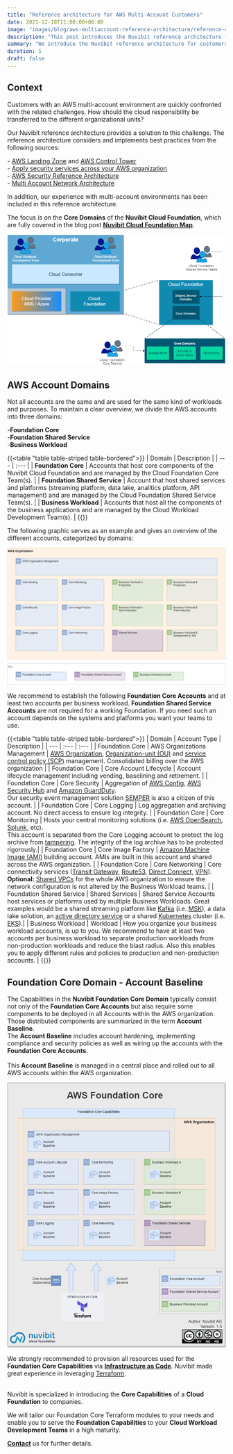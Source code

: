 ```yaml
---
title: "Reference architecture for AWS Multi-Account Customers"
date: 2021-12-18T11:00:00+06:00
image: "images/blog/aws-multiaccount-reference-architecture/reference-org-architecture.png"
description: "This post introduces the Nuvibit reference architecture for customers with an AWS multi-account environment."
summary: "We introduce the Nuvibit reference architecture for customers with an AWS multi-account environment."
duration: 5
draft: false
---
```

## Context

Customers with an AWS multi-account environment are quickly confronted with the related challenges.
How should the cloud responsibility be transferred to the different organizational units?

Our Nuvibit reference architecture provides a solution to this challenge.
The reference architecture considers and implements best practices from the following sources:

\- [AWS Landing Zone](https://aws.amazon.com/solutions/implementations/aws-landing-zone/ 'AWS Landing Zone') and [AWS Control Tower](https://aws.amazon.com/controltower/ 'AWS Control Tower')<br/>
\- [Apply security services across your AWS organization](https://docs.aws.amazon.com/prescriptive-guidance/latest/security-reference-architecture/security-services.html 'Apply security services across your AWS organization')<br/>
\- [AWS Security Reference Architecture](https://docs.aws.amazon.com/prescriptive-guidance/latest/security-reference-architecture/architecture.html 'AWS Security Reference Architecture')<br/>
\- [Multi Account Network Architecture](https://docs.aws.amazon.com/managedservices/latest/userguide/malz-net-arch.html 'Multi Account Network Architecture')<br/>

In addition, our experience with multi-account environments has been included in this reference architecture.

The focus is on the **Core Domains** of the **Nuvibit Cloud Foundation**, which are fully covered in the blog post **[Nuvibit Cloud Foundation Map](/blog/cloud-foundation-map 'Blog post on the Nuvibit Cloud Foundation Map')**.

![img](images/blog/aws-multiaccount-reference-architecture/foundation-core-domains.png)

## AWS Account Domains

Not all accounts are the same and are used for the same kind of workloads and purposes.
To maintain a clear overview, we divide the AWS accounts into three domains:

\-**Foundation Core**<br/>
\-**Foundation Shared Service**<br/>
\-**Business Workload**<br/>

{{<table "table table-striped table-bordered">}}
| Domain | Description |
| ---   | :---  |
| **Foundation Core** | Accounts that host core components of the Nuvibit Cloud Foundation and are managed by the Cloud Foundation Core Team(s). |
| **Foundation Shared Service** | Account that host shared services and platforms (streaming platform, data lake, analitics platform, API management) and are managed by the Cloud Foundation Shared Service Team(s). |
| **Business Workload** | Accounts that host all the components of the business applications and are managed by the Cloud Workload Development Team(s). |
{{</table>}}
<br/>

The following graphic serves as an example and gives an overview of the different accounts, categorized by domains:

![img](images/blog/aws-multiaccount-reference-architecture/aws-foundation-account-types.png)

We recommend to establish the following **Foundation Core Accounts** and at least two accounts per business workload. **Foundation Shared Service Accounts** are not required for a working Foundation. If you need such an account depends on the systems and platforms you want your teams to use.

{{<table "table table-striped table-bordered">}}
| Domain | Account Type | Description |
| ---   | :---  | :---  |
| Foundation Core | AWS Organizations Management | [AWS Organization](https://aws.amazon.com/organizations/), [Organization-unit (OU)](https://docs.aws.amazon.com/organizations/latest/userguide/orgs_manage_ous.html) and [service control policy (SCP)](https://docs.aws.amazon.com/organizations/latest/userguide/orgs_manage_policies_scps.html) management. Consolidated billing over the AWS organization |
| Foundation Core | Core Account Lifecycle | Account lifecycle management including vending, baselining and retirement. |
| Foundation Core | Core Security | Aggregation of [AWS Config](https://aws.amazon.com/config/), [AWS Security Hub](https://aws.amazon.com/security-hub/) and [Amazon GuardDuty](https://aws.amazon.com/guardduty/). <br/> Our security event management solution [SEMPER](/products/semper) is also a citizen of this account. |
| Foundation Core | Core Logging | Log aggregation and archiving account. No direct access to ensure log integrity. |
| Foundation Core | Core Monitoring | Hosts your central monitoring solutions (i.e. [AWS OpenSearch](https://aws.amazon.com/opensearch-service/), [Splunk](https://www.splunk.com/), etc).<br/>This account is separated from the Core Logging account to protect the log archive from [tampering](https://capec.mitre.org/data/definitions/268.html). The integrity of the log archive has to be protected rigorously.|
| Foundation Core | Core Image Factory | [Amazon Machine Image (AMI)](https://docs.aws.amazon.com/AWSEC2/latest/UserGuide/AMIs.html) building account. AMIs are built in this account and shared across the AWS organization. |
| Foundation Core | Core Networking | Core connectivity services ([Transit Gateway](https://aws.amazon.com/transit-gateway/), [Route53](https://aws.amazon.com/route53/), [Direct Connect](https://aws.amazon.com/directconnect/), [VPN](https://aws.amazon.com/vpn/)).<br/> **Optional:** [Shared VPCs](https://docs.aws.amazon.com/vpc/latest/userguide/vpc-sharing.html#vpc-sharing-share-subnet) for the whole AWS organization to ensure the network configuration is not altered by the Business Workload teams. |
| Foundation Shared Service | Shared Services | Shared Service Accounts host services or platforms used by multiple Business Workloads. Great examples would be a shared streaming platform like [Kafka](https://kafka.apache.org/) (i.e. [MSK](https://aws.amazon.com/msk/)), a data lake solution, an [active directory service](https://aws.amazon.com/directoryservice/) or a shared [Kubernetes](https://kubernetes.io/de/docs/concepts/overview/what-is-kubernetes/) cluster (i.e. [EKS](https://aws.amazon.com/eks/)).|
| Business Workload | Workload | How you organize your business workload accounts, is up to you. We recommend to have at least two accounts per business workload to separate production workloads from non-production workloads and reduce the blast radius. Also this enables you to apply different rules and policies to production and non-production accounts. |
{{</table>}}
<br/>

## Foundation Core Domain - Account Baseline

The Capabilities in the **Nuvibit Foundation Core Domain** typically consist not only of the **Foundation Core Accounts** but also require some components to be deployed in all Accounts within the AWS organization.<br/>
Those distributed components are summarized in the term **Account Baseline**.<br/>
The **Account Baseline** includes account hardening, implementing compliance and security policies as well as wiring up the accounts with the **Foundation Core Accounts**.<br/><br/>
This **Account Baseline** is managed in a central place and rolled out to all AWS accounts within the AWS organization.

![img](images/blog/aws-multiaccount-reference-architecture/aws-foundation-core.png)

We strongly recommended to provision all resources used for the **Foundation Core Capabilities** via **[Infrastructure as Code](/faq/#iac 'What is Infrastructure as Code?')**. Nuvibit made great experience in leveraging [Terraform](https://www.terraform.io/intro/index.html 'Introduction to Terraform').<br/><br/>

Nuvibit is specialized in introducing the **Core Capabilities** of a **Cloud Foundation** to companies.

We will tailor our Foundation Core Terraform modules to your needs and enable you to serve the **Foundation Capabilities** to your **Cloud Workload Development Teams** in a high maturity.

**[Contact](/contact/ 'Contact us for more information!')** us for further details.